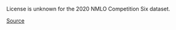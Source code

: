 License is unknown for the 2020 NMLO Competition Six dataset.

[Source](https://tjmachinelearning.com/2020/comp_six)